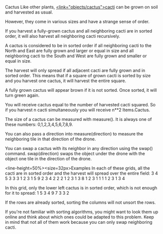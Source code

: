Cactus</size>
</line-height>
Like other plants, <u><link="objects/cactus">cacti</link></u> can be grown on soil and harvested as usual.

However, they come in various sizes and have a strange sense of order.

If you harvest a fully-grown cactus and all neighboring cacti are in sorted order, it will also harvest all neighboring cacti recursively.

A cactus is considered to be in sorted order if all neighboring cacti to the North and East are fully grown and larger or equal in size and all neighboring cacti to the South and West are fully grown and smaller or equal in size.

The harvest will only spread if all adjacent cacti are fully grown and in sorted order.
This means that if a square of grown cacti is sorted by size and you harvest one cactus, it will harvest the entire square.

A fully grown cactus will appear brown if it is not sorted. Once sorted, it will turn green again.

You will receive cactus equal to the number of harvested cacti squared. So if you harvest n cacti simultaneously you will receive n**2 Items.Cactus.

The size of a cactus can be measured with measure().
It is always one of these numbers: 0,1,2,3,4,5,6,7,8,9.

You can also pass a direction into measure(direction) to measure the neighboring tile in that direction of the drone.

You can swap a cactus with its neighbor in any direction using the swap() command.
swap(direction) swaps the object under the drone with the object one tile in the direction of the drone.

<line-height=50%><size=32px>Examples</size>
</line-height>
In each of these grids, all the cacti are in sorted order and the harvest will spread over the entire field:
3 4 5    3 3 3    1 2 3    1 5 9
2 3 4    2 2 2    1 2 3    1 3 8
1 2 3    1 1 1    1 2 3    1 3 4

In this grid, only the lower left cactus is in sorted order, which is not enough for it to spread:
1 5 3
4 9 7
3 3 2


If the rows are already sorted, sorting the columns will not unsort the rows.


If you're not familiar with sorting algorithms, you might want to look them up online and think about which ones could be adapted to this problem. Keep in mind that not all of them work because you can only swap neighboring cacti.